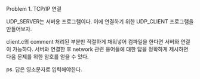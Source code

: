 Problem 1. TCP/IP 연결

UDP_SERVER는 서버용 프로그램이다.
이에 연결하기 위한 UDP_CLIENT 프로그램을 만들어보자.

client.c의 comment 처리된 부분만 적절하게 채워넣어 컴파일을 한다면 서버와 연결이 가능하다.
서버와 연결한 후 network 관련 용어들에 대한 답을 정확하게 제시하면 다음 문제를 위한 암호를 얻을 수 있다.

ps. 답은 영소문자로 입력해야한다.



